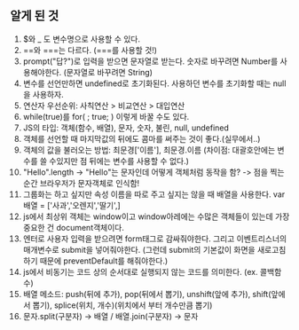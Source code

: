 ## 알게 된 것
1. $와 _ 도 변수명으로 사용할 수 있다.
2. ==와 ===는 다르다. (===를 사용할 것!)
3. prompt("답?")로 입력을 받으면 문자열로 받는다. 숫자로 바꾸려면 Number를 사용해야한다. (문자열로 바꾸려면 String)
4. 변수를 선언만하면 undefined로 초기화된다. 사용하던 변수를 초기화할 때는 null을 사용하자.
5. 연산자 우선순위: 사칙연산 > 비교연산 > 대입연산
6. while(true)를 for( ; true; ) 이렇게 바꿀 수도 있다.
7. JS의 타입: 객체(함수, 배열), 문자, 숫자, 불린, null, undefined
8. 객체를 선언할 때 마지막값의 뒤에도 콤마를 써주는 것이 좋다.(실무에서..)
9. 객체의 값을 불러오는 방법: 최문경['이름'], 최문경.이름 (차이점: 대괄호안에는 변수를 쓸 수있지만 점 뒤에는 변수를 사용할 수 없다.)
10. "Hello".length -> "Hello"는 문자인데 어떻게 객체처럼 동작을 함? -> 점을 찍는 순간 브라우저가 문자객체로 인식함!
11. 그룹화는 하고 싶지만 속성 이름을 따로 주고 싶지는 않을 때 배열을 사용한다. var 배열 = ['사과','오렌지','딸기',]
12. js에서 최상위 객체는 window이고 window아레에는 수많은 객체들이 있는데 가장 중요한 건 document객체이다.
13. 엔터로 사용자 입력을 받으려면 form태그로 감싸줘야한다. 그리고 이벤트리스너의 매개변수로 submit을 넣어줘야한다. (그런데 submit의 기본값이 화면을 새로고침하기 때문에 preventDefault를 해줘야한다.)
14. js에서 비동기는 코드 상의 순서대로 실행되지 않는 코드를 의미한다. (ex. 콜백함수)
15. 배열 메소드: push(뒤에 추가), pop(뒤에서 뽑기), unshift(앞에 추가), shift(앞에서 뽑기), splice(위치, 개수)(위치에서 부터 개수만큼 뽑기)
16. 문자.split(구분자) -> 배열 / 배열.join(구분자) -> 문자
